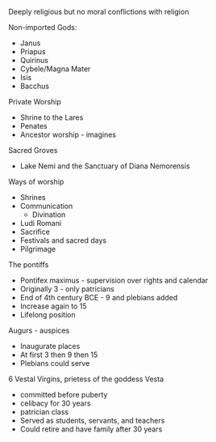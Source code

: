 Deeply religious but no moral conflictions with religion

Non-imported Gods:
- Janus
- Priapus
- Quirinus
- Cybele/Magna Mater
- Isis
- Bacchus

Private Worship
- Shrine to the Lares
- Penates
- Ancestor worship - imagines

Sacred Groves
- Lake Nemi and the Sanctuary of Diana Nemorensis

Ways of worship
- Shrines
- Communication 
	- Divination
- Ludi Romani
- Sacrifice
- Festivals and sacred days
- Pilgrimage

The pontiffs
- Pontifex maximus - supervision over rights and calendar
- Originally 3 - only patricians
- End of 4th century BCE - 9 and plebians added
- Increase again to 15
- Lifelong position

Augurs - auspices
- Inaugurate places
- At first 3 then 9 then 15
- Plebians could serve

6 Vestal Virgins, prietess of the goddess Vesta
- committed before puberty
- celibacy for 30 years
- patrician class
- Served as students, servants, and teachers
- Could retire and have family after 30 years